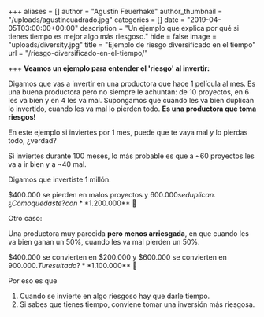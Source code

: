 +++
aliases = []
author = "Agustín Feuerhake"
author_thumbnail = "/uploads/agustincuadrado.jpg"
categories = []
date = "2019-04-05T03:00:00+00:00"
description = "Un ejemplo que explica por qué si tienes tiempo es mejor algo más riesgoso."
hide = false
image = "uploads/diversity.jpg"
title = "Ejemplo de riesgo diversificado en el tiempo"
url = "/riesgo-diversificado-en-el-tiempo/"

+++
**Veamos un ejemplo para entender el 'riesgo' al invertir:**

Digamos que vas a invertir en una productora que hace 1 película al mes. Es una buena productora pero no siempre le achuntan: de 10 proyectos, en 6 les va bien y en 4 les va mal. Supongamos  que cuando les va bien duplican lo invertido, cuando les va mal lo pierden todo. **Es una productora que toma riesgos!**

En este ejemplo si inviertes por 1 mes, puede que te vaya mal y lo pierdas todo, ¿verdad?

Si inviertes durante 100 meses, lo más probable es que a \~60 proyectos les va a ir bien y a \~40 mal.

Digamos que invertiste 1 millón.

$400.000 se pierden en malos proyectos y $600.000 se duplican. ¿Cómo quedaste? con **$1.200.000** 💪

Otro caso:

Una productora muy parecida **pero menos arriesgada**, en que cuando les va bien ganan un 50%, cuando les va mal pierden un 50%.

$400.000 se convierten en $200.000 y $600.000 se convierten en $900.000. Tu resultado? **$1.100.000** 🤔

Por eso es que

1. Cuando se invierte en algo riesgoso hay que darle tiempo.
2. Si sabes que tienes tiempo, conviene tomar una inversión más riesgosa.
